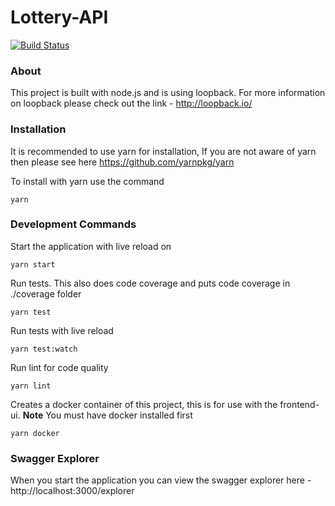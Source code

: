 # Lottery-API

[![Build Status](https://travis-ci.org/el-davo/lottery-api.svg?branch=master)](https://travis-ci.org/el-davo/lottery-api)

### About

This project is built with node.js and is using loopback. For more information on loopback please check out the link - http://loopback.io/

### Installation

It is recommended to use yarn for installation, If you are not aware of yarn then please see here https://github.com/yarnpkg/yarn

To install with yarn use the command

``
yarn
``

### Development Commands

Start the application with live reload on

``
yarn start
``

Run tests. This also does code coverage and puts code coverage in ./coverage folder

``
yarn test
``

Run tests with live reload

``
yarn test:watch
``

Run lint for code quality

``
yarn lint
``

Creates a docker container of this project, this is for use with the frontend-ui. **Note** You must have docker installed first

``
yarn docker
``

### Swagger Explorer

When you start the application you can view the swagger explorer here - http://localhost:3000/explorer
